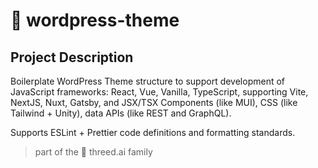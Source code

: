 # 🌱 wordpress-theme

## Project Description

Boilerplate WordPress Theme structure to support development of JavaScript frameworks: React, Vue, Vanilla, TypeScript, supporting Vite, NextJS, Nuxt, Gatsby, and JSX/TSX Components (like MUI), CSS (like Tailwind + Unity), data APIs (like REST and GraphQL).

Supports ESLint + Prettier code definitions and formatting standards.

> part of the 🌱 threed.ai family
